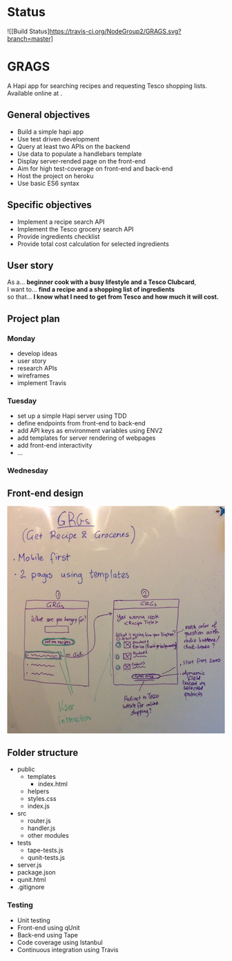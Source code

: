 # Status

![[Build Status]https://travis-ci.org/NodeGroup2/GRAGS.svg?branch=master]

# GRAGS

A Hapi app for searching recipes and requesting Tesco shopping lists. Available online at []().

## General objectives

- Build a simple hapi app
- Use test driven development
- Query at least two APIs on the backend
- Use data to populate a handlebars template
- Display server-rended page on the front-end
- Aim for high test-coverage on front-end and back-end
- Host the project on heroku
- Use basic ES6 syntax

## Specific objectives

- Implement a recipe search API
- Implement the Tesco grocery search API
- Provide ingredients checklist
- Provide total cost calculation for selected ingredients

## User story

As a... **beginner cook with a busy lifestyle and a Tesco Clubcard**,  
I want to... **find a recipe and a shopping list of ingredients**  
so that... **I know what I need to get from Tesco and how much it will cost.**  

## Project plan

### Monday
- develop ideas
- user story
- research APIs
- wireframes
- implement Travis

### Tuesday
- set up a simple Hapi server using TDD
- define endpoints from front-end to back-end
- add API keys as environment variables using ENV2
- add templates for server rendering of webpages
- add front-end interactivity
- ...

### Wednesday

## Front-end design

![Front-end design](wireframes.jpg)

## Folder structure
- public
  - templates
    - index.html
  - helpers
  - styles.css
  - index.js
- src
  - router.js
  - handler.js
  - other modules
- tests
  - tape-tests.js
  - qunit-tests.js
- server.js
- package.json
- qunit.html
- .gitignore

### Testing

- Unit testing
- Front-end using qUnit
- Back-end using Tape
- Code coverage using Istanbul
- Continuous integration using Travis
